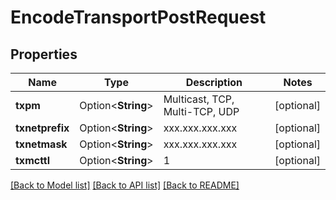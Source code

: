 # EncodeTransportPostRequest

## Properties

Name | Type | Description | Notes
------------ | ------------- | ------------- | -------------
**txpm** | Option<**String**> | Multicast, TCP, Multi-TCP, UDP | [optional]
**txnetprefix** | Option<**String**> | xxx.xxx.xxx.xxx | [optional]
**txnetmask** | Option<**String**> | xxx.xxx.xxx.xxx | [optional]
**txmcttl** | Option<**String**> | 1 | [optional]

[[Back to Model list]](../README.md#documentation-for-models) [[Back to API list]](../README.md#documentation-for-api-endpoints) [[Back to README]](../README.md)


